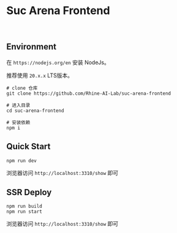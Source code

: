 
# Suc Arena Frontend

<br/>

## Environment

在 `https://nodejs.org/en` 安装 NodeJs。

推荐使用 `20.x.x` LTS版本。


```text
# clone 仓库
git clone https://github.com/Rhine-AI-Lab/suc-arena-frontend

# 进入目录
cd suc-arena-frontend

# 安装依赖
npm i
```

## Quick Start


```text
npm run dev
```

浏览器访问 `http://localhost:3310/show` 即可


## SSR Deploy


```text
npm run build
npm run start
```

浏览器访问 `http://localhost:3310/show` 即可

